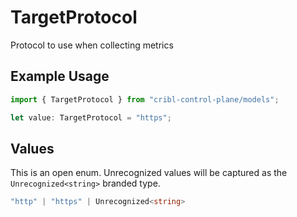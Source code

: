 # TargetProtocol

Protocol to use when collecting metrics

## Example Usage

```typescript
import { TargetProtocol } from "cribl-control-plane/models";

let value: TargetProtocol = "https";
```

## Values

This is an open enum. Unrecognized values will be captured as the `Unrecognized<string>` branded type.

```typescript
"http" | "https" | Unrecognized<string>
```